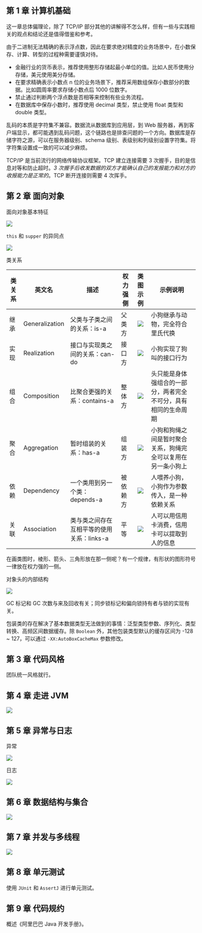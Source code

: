 ## 第 1 章 计算机基础

这一章总体偏理论，除了 TCP/IP 部分其他的讲解得不怎么样，但有一些与实践相关的观点和结论还是值得借鉴和参考。

由于二进制无法精确的表示浮点数，因此在要求绝对精度的业务场景中，在小数保存、计算、转型的过程种需要谨慎对待。

* 金融行业的货币表示，推荐使用整形存储起最小单位的值。比如人民币使用分存储，美元使用美分存储。
* 在要求精确表示小数点 n 位的业务场景下，推荐采用数组保存小数部分的数据。比如圆周率要求存储小数点后 1000 位数字。
* 禁止通过判断两个浮点数是否相等来控制有些业务流程。
* 在数据库中保存小数时，推荐使用 decimal 类型，禁止使用 float 类型和 double 类型。

乱码的本质是字符集不兼容。数据流从数据库到应用层，到 Web 服务器，再到客户端显示，都可能遇到乱码问题，这个链路也是排查问题的一个方向。数据库是存储字符之源，可以在服务器级别、schema 级别、表级别和列级别设置字符集。将字符集设置成一致的可以减少麻烦。

TCP/IP 是当前流行的网络传输协议框架。TCP 建立连接需要 3 次握手，目的是信息对等和防止超时。*3 次握手后收发数据的双方才能确认自己的发报能力和对方的收报能力是正常的*。TCP 断开连接则需要 4 次挥手。

## 第 2 章 面向对象

面向对象基本特征

![](image/面向对象基本特征.png)

`this` 和 `supper` 的异同点

![](image/this与supper.png)

类关系

类关系 | 英文名 | 描述 | 权力强侧 | 类图示例 | 示例说明
---|---|---|---|:---:|---|
继承 | Generalization | 父类与子类之间的关系：is-a | 父类方 | ![](image/uml-generalization.png) | 小狗继承与动物，完全符合里氏代换
实现 | Realization | 接口与实现类之间的关系：can-do | 接口方 | ![](image/uml-realization.png) | 小狗实现了狗叫的接口行为
组合 | Composition | 比聚合更强的关系：contains-a | 整体方 | ![](image/uml-composition.png) | 头只能是身体强组合的一部分，两者完全不可分，具有相同的生命周期
聚合 | Aggregation | 暂时组装的关系：has-a | 组装方 | ![](image/uml-aggregation.png) | 小狗和狗绳之间是暂时聚合关系，狗绳完全可以复用在另一条小狗上
依赖 | Dependency | 一个类用到另一个类：depends-a | 被依赖方 | ![](image/uml-dependency.png) | 人喂养小狗，小狗作为参数传入，是一种依赖关系
关联 | Association | 类与类之间存在互相平等的使用关系：links-a | 平等 | ![](image/uml-association.png) | 人可以用信用卡消费，信用卡可以提取到人的信息

在画类图时，棱形、箭头、三角形放在那一侧呢？有一个规律，有形状的图形符号一律放在权力强的一侧。

对象头的内部结构

![](image/对象头的内部结构.png)

GC 标记和 GC 次数与来及回收有关；同步锁标记和偏向锁持有者与锁的实现有关。

包装类的存在解决了基本数据类型无法做到的事情：泛型类型参数、序列化、类型转换、高频区间数据缓存。除 `Boolean` 外，其他包装类型默认的缓存区间为 -128 ~ 127，可以通过 `-XX:AutoBoxCacheMax` 参数修改。

## 第 3 章 代码风格

团队统一风格就行。

## 第 4 章 走进 JVM

![](image/经典的JVM内存布局.png)

## 第 5 章 异常与日志

异常

![](image/异常分类结构.png)

日志

![](image/日志结构框架.png)

## 第 6 章 数据结构与集合

![](image/Java集合框架图.png)

## 第 7 章 并发与多线程

![](image/线程状态图.png)

## 第 8 章 单元测试

使用 `JUnit` 和 `AssertJ` 进行单元测试。

## 第 9 章 代码规约

概述《阿里巴巴 Java 开发手册》。
